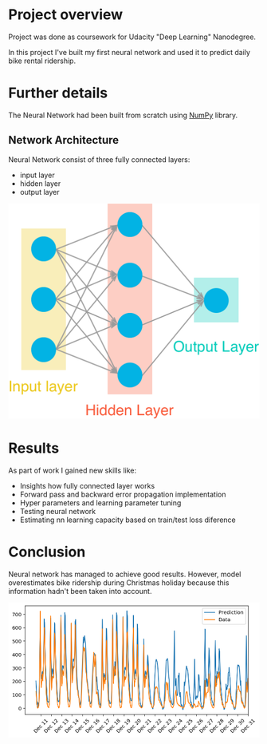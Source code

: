 # Project overview

Project was done as coursework for Udacity "Deep Learning" Nanodegree.

In this project I've built my first neural network and used it to predict daily bike rental ridership.

# Further details

The Neural Network had been built from scratch using [NumPy](https://numpy.org/) library.

## Network Architecture

Neural Network consist of three fully connected layers:

* input layer
* hidden layer
* output layer

![Network Architecture](./assets/neural_network.png)

# Results

As part of work I gained new skills like:

* Insights how fully connected layer works
* Forward pass and backward error propagation implementation
* Hyper parameters and learning parameter tuning
* Testing neural network
* Estimating nn learning capacity based on train/test loss diference

# Conclusion

Neural network has managed to achieve good results. However, model overestimates bike ridership during Christmas holiday because this information hadn't been taken into account.

![Result graph](./assets/graph.png)



